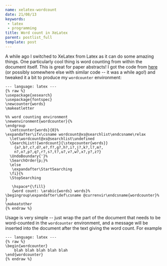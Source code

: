 ```yaml
---
name: xelatex-wordcount
date: 21/08/13
keywords:
 - latex
 - programming
title: Word count in XeLatex
parent: postlist_full
template: post
---
```


A while ago I switched to XeLatex from Latex as it can do some amazing
things. One particularly cool thing is word counting from within the
document itself. This is great for paper abstracts! I got the code
from
[here](http://robert.orzanna.de/2012/06/xelatex-word-count-inside-document.html)
(or possibly somewhere else with similar code -- it was a while ago!)
and tweaked it a bit to produce my `wordcounter` environment:

    --- language: latex ---
    {% raw %}
    \usepackage{xesearch}
    \usepackage{fontspec}
    \newcounter{words}
    \makeatletter

    %% word counting environment
    \newenvironment{wordcounter}{%
    \endgroup
      \setcounter{words}{0}%
    \expandafter\ifx\csname wordcount@xs@searchlist\endcsname\relax
      \let\wordcount@xs@searchlist\undefined
      \SearchList!{wordcount}{\stepcounter{words}}
        {a?,b?,c?,d?,e?,f?,g?,h?,i?,j?,k?,l?,m?,
        n?,o?,p?,q?,r?,s?,t?,u?,v?,w?,x?,y?,z?}
      \UndoBoundary{'}%
      \SearchOrder{p;}%
      \else
       \expandafter\StartSearching
      \fi}{%
      \StopSearching
    
       \hspace*{\fill}
       {word count: \arabic{words} words}%
    \begingroup\expandafter\def\csname @currenvir\endcsname{wordcounter}%
    }
    \makeatother
    {% endraw %}

Usage is very simple -- just wrap the part of the document that needs
to be word-counted in the `wordcounter` environment, and a message
will be inserted into the document after the text giving the word
count. For example

    --- language: latex ---
    {% raw %}
    \begin{wordcounter}
        blah blah blah blah blah
    \end{wordcounter}
    {% endraw %}
